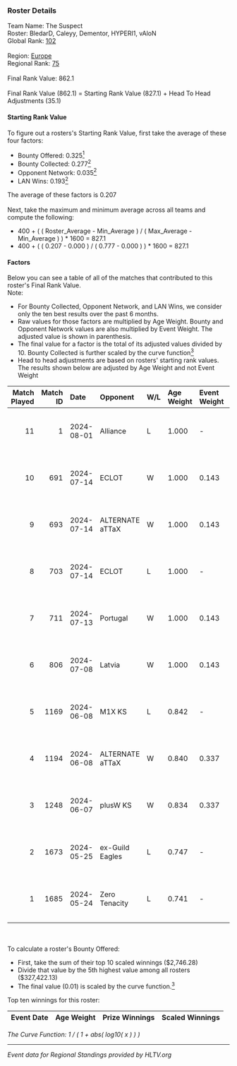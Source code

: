 ### Roster Details<br />
Team Name: The Suspect<br />
Roster: BledarD, Caleyy, Dementor, HYPERI1, vAloN<br />
Global Rank: [102](../standings_global.md)<br />
<br />
Region: [Europe]( ../standings_europe.md)<br />
Regional Rank: [75]( ../standings_europe.md)<br />
<br />
Final Rank Value:  862.1<br />
<br />
Final Rank Value (862.1) = Starting Rank Value (827.1) + Head To Head Adjustments (35.1)<br />

#### Starting Rank Value<br />
To figure out a rosters's Starting Rank Value, first take the average of these four factors:<br />
- Bounty Offered: 0.325[<sup>1</sup>](#table2)
- Bounty Collected: 0.277[<sup>2</sup>](#table1)
- Opponent Network: 0.035[<sup>2</sup>](#table1)
- LAN Wins: 0.193[<sup>2</sup>](#table1)

The average of these factors is 0.207<br />
<br />
Next, take the maximum and minimum average across all teams and compute the following:<br />
- 400 + ( ( Roster_Average - Min_Average ) / ( Max_Average - Min_Average ) ) * 1600 = 827.1
- 400 + ( ( 0.207 - 0.000 ) / ( 0.777 - 0.000 ) ) * 1600 = 827.1


#### Factors<br />
Below you can see a table of all of the matches that contributed to this roster's Final Rank Value.<br />
Note:<br />

- For Bounty Collected, Opponent Network, and LAN Wins, we consider only the ten best results over the past 6 months.
- Raw values for those factors are multiplied by Age Weight. Bounty and Opponent Network values are also multiplied by Event Weight. The adjusted value is shown in parenthesis.
- The final value for a factor is the total of its adjusted values divided by 10. Bounty Collected is further scaled by the curve function[<sup>3</sup>](#curveFunction)
- Head to head adjustments are based on rosters' starting rank values. The results shown below are adjusted by Age Weight and not Event Weight
<span id="table1"></span><br />


| Match Played | Match ID | Date       | Opponent        | W/L | Age Weight | Event Weight | Bounty Collected | Opponent Network | LAN Wins  | H2H Adj. | Roster                                    |
| -: | -: | :- | :- | :- | :- | :- | :- | :- | :- | -: | :- |
|           11 |        1 | 2024-08-01 | Alliance        | L   | 1.000      | -            | -                | -                | -         |   -16.28 | BledarD, Caleyy, Dementor, HYPERI1, vAloN |
|           10 |      691 | 2024-07-14 | ECLOT           | W   | 1.000      | 0.143        | 0.064 (0.009)    | 0.501 (0.072)    | 0 (0.000) |    23.87 | BledarD, Caleyy, deb0, Dementor, HYPERI1  |
|            9 |      693 | 2024-07-14 | ALTERNATE aTTaX | W   | 1.000      | 0.143        | 0.032 (0.005)    | 0.564 (0.081)    | 0 (0.000) |    16.78 | BledarD, Caleyy, deb0, Dementor, HYPERI1  |
|            8 |      703 | 2024-07-14 | ECLOT           | L   | 1.000      | -            | -                | -                | -         |    -6.60 | BledarD, Caleyy, deb0, Dementor, HYPERI1  |
|            7 |      711 | 2024-07-13 | Portugal        | W   | 1.000      | 0.143        | 0.003 (0.000)    | 0.122 (0.017)    | 0 (0.000) |     9.22 | BledarD, Caleyy, deb0, Dementor, HYPERI1  |
|            6 |      806 | 2024-07-08 | Latvia          | W   | 1.000      | 0.143        | 0.006 (0.001)    | 0.139 (0.020)    | 0 (0.000) |    17.14 | BledarD, Caleyy, deb0, Dementor, HYPERI1  |
|            5 |     1169 | 2024-06-08 | M1X KS          | L   | 0.842      | -            | -                | -                | -         |   -11.56 | BledarD, Caleyy, Dementor, HYPERI1, vAloN |
|            4 |     1194 | 2024-06-08 | ALTERNATE aTTaX | W   | 0.840      | 0.337        | 0.032 (0.009)    | 0.564 (0.160)    | 1 (0.840) |    14.63 | BledarD, Caleyy, Dementor, HYPERI1, vAloN |
|            3 |     1248 | 2024-06-07 | plusW KS        | W   | 0.834      | 0.337        | 0.000 (0.000)    | 0.000 (0.000)    | 1 (0.834) |     2.35 | BledarD, Caleyy, Dementor, HYPERI1, vAloN |
|            2 |     1673 | 2024-05-25 | ex-Guild Eagles | L   | 0.747      | -            | -                | -                | -         |   -10.03 | BledarD, Caleyy, Dementor, HYPERI1, vAloN |
|            1 |     1685 | 2024-05-24 | Zero Tenacity   | L   | 0.741      | -            | -                | -                | -         |    -4.42 | BledarD, Caleyy, Dementor, HYPERI1, vAloN |

<br />
<span id="table2"></span><br />
To calculate a roster's Bounty Offered:<br />

- First, take the sum of their top 10 scaled winnings ($2,746.28)
- Divide that value by the 5th highest value among all rosters ($327,422.13)
- The final value (0.01) is scaled by the curve function.[<sup>3</sup>](#curveFunction)

Top ten winnings for this roster:<br />

| Event Date | Age Weight | Prize Winnings | Scaled Winnings |
| :- | -: | :- | :- |


<span id="curveFunction"></span>_The Curve Function: 1 / ( 1 + abs( log10( x ) ) )_<br />

---
_Event data for Regional Standings provided by HLTV.org_<br />
